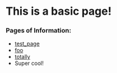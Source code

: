 # This is a basic page!


### Pages of Information:
  - [test_page](test.html)
  - [foo](foo.html)
  - [totally](totally.html)
  - Super cool!